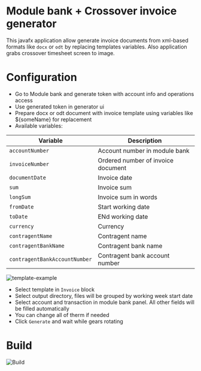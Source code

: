 # Module bank + Crossover invoice generator
This javafx application allow generate invoice documents from xml-based 
formats like `docx` or `odt` by replacing templates variables. Also application
grabs crossover timesheet screen to image. 

# Configuration
- Go to Module bank and generate token with account info and operations access
- Use generated token in generator ui
- Prepare docx or odt document with invoice template using variables like ${someName} for replacement
- Available variables:

|Variable|Description|
|--------|-----------|
|`accountNumber`|Account number in module bank|
|`invoiceNumber`|Ordered number of invoice document| 
|`documentDate`|Invoice date|
|`sum`|Invoice sum|
|`longSum`|Invoice sum in words|
|`fromDate`|Start working date|
|`toDate`|ENd working date|
|`currency`|Currency|
|`contragentName`|Contragent name| 
|`contragentBankName`|Contragent bank name| 
|`contragentBankAccountNumber`|Contragent bank account number| 

![template-example](https://user-images.githubusercontent.com/998781/37885444-70ba7d1c-30df-11e8-8b47-62c420287849.png)

- Select template in `Invoice` block
- Select output directory, files will be grouped by working week start date
- Select account and transaction in module bank panel. All other fields will be filled automatically
- You can change all of therm if needed
- Click `Generate` and wait while gears rotating

# Build

![Build](https://travis-ci.org/fogone/modulebank-invoice-generator.svg?branch=master)